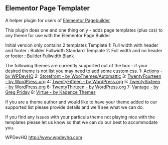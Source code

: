 <h2>Elementor Page Templater</h2>
A helper plugin for users of <a href="https://github.com/pojome/elementor">Elementor Pagebuilder</a>

This plugin does one and one thing only - adds page templates (plus css) to any theme for use with the Elementor Page Builder

Initial version only contains 2 templates
	Template 1: Full width with header and footer : Builder Fullwidth Standard
	Template 2: Full width and no header or footer : Builder Fullwidth Blank
	
The following themes are currently supported out of the box - if your desired theme is not list you may need to add some custom css.
	1: <a href="https://wordpress.org/themes/actions/">Actions - by WPDevHQ</a> 
	2: <a href="https://wordpress.org/themes/storefront/">Storefront - by WooThemes/Automattic</a>
	3: <a href="https://wordpress.org/themes/twentyfourteen/">TwentyFourteen - by WordPress.org</a>
	4: <a href="https://wordpress.org/themes/twentyfifteen/">TwentyFifteen - by WordPress.org</a>
	5: <a href="https://wordpress.org/themes/twentysixteen/">TwentySixteen - by WordPress.org</a>
	6: <a href="https://wordpress.org/themes/twentythirteen/">TwentyThirteen - by WordPress.org</a>
	7: <a href="https://wordpress.org/themes/vantage/">Vantage - by Greg Priday</a>
	8: <a href="https://wordpress.org/themes/virtue/">Virtue - by Kadence Themes</a>

If you are a theme author and would like to have your theme added to our supported list please provide details and we'll see what we can do.

If you find any issues with your particula theme not playing nice with the templates please let us know so that we can do our best
to accommodate you.

WPDevHQ
http://www.wpdevhq.com